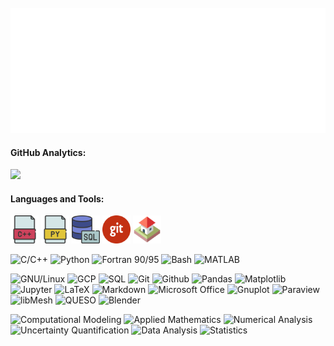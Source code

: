 <div align="center">
	<br>
	<a href="https://github.com/sindresorhus/css-in-readme-like-wat/blame/main/header.svg">
		<img src="hello_there.svg" width="600" height="200" alt="Hello there!">
	</a>
	<br>
</div>

#### GitHub Analytics:

<a href="https://github.com/resendeacm"><img height="180em" src="https://github-readme-stats-eight-theta.vercel.app/api?username=resendeacm&show_icons=true&theme=graywhite&include_all_commits=true&count_private=true"/></a>

 #### Languages and Tools:
 
<img src="https://github.com/resendeacm/resendeacm/blob/main/cpp.svg" alt="C/C++" width="45px"> <img src="https://github.com/resendeacm/resendeacm/blob/main/py.svg" alt="Python" width="45px"> <img src="https://github.com/resendeacm/resendeacm/blob/main/sql.svg" alt="SQL" width="45px"> <img src="https://github.com/resendeacm/resendeacm/blob/main/git.svg" alt="Git" width="45px"> <img src="https://github.com/resendeacm/resendeacm/blob/main/b3d.svg" alt="Blender" width="45px">

<img alt="C/C++" src="https://img.shields.io/badge/programming-C/C++-lightgray"/> <img alt="Python" src="https://img.shields.io/badge/Python-blue"/> <img alt="Fortran 90/95" src="https://img.shields.io/badge/Fortran 90/95-red"/> <img alt="Bash" src="https://img.shields.io/badge/Bash-orange"/>  <img alt="MATLAB" src="https://img.shields.io/badge/MATLAB-yellow"/>

<img alt="GNU/Linux" src="https://img.shields.io/badge/other-GNU/Linux-lightgray"/> <img alt="GCP" src="https://img.shields.io/badge/GCP-blue"/> <img alt="SQL" src="https://img.shields.io/badge/SQL-red"/> <img alt="Git" src="https://img.shields.io/badge/Git-orange"/> <img alt="Github" src="https://img.shields.io/badge/Github-yellow"/> <img alt="Pandas" src="https://img.shields.io/badge/Pandas-yellowgreen"/> <img alt="Matplotlib" src="https://img.shields.io/badge/Matplotlib-green"/> <img alt="Jupyter" src="https://img.shields.io/badge/Jupyter-brightgreen"/> <img alt="LaTeX" src="https://img.shields.io/badge/LaTeX-lightgray"/> <img alt="Markdown" src="https://img.shields.io/badge/Markdown-blue"/> <img alt="Microsoft Office" src="https://img.shields.io/badge/Microsoft Office-red"/> <img alt="Gnuplot" src="https://img.shields.io/badge/Gnuplot-orange"/> <img alt="Paraview" src="https://img.shields.io/badge/Paraview-yellow"/> <img alt="libMesh" src="https://img.shields.io/badge/libMesh-yellowgreen"/> <img alt="QUESO" src="https://img.shields.io/badge/QUESO-green"/> <img alt="Blender" src="https://img.shields.io/badge/Blender-brightgreen"/> 

<img alt="Computational Modeling" src="https://img.shields.io/badge/general skills-Computational Modeling-lightgray"/> <img alt="Applied Mathematics" src="https://img.shields.io/badge/Applied Mathematics-blue"/> <img alt="Numerical Analysis" src="https://img.shields.io/badge/Numerical Analysis-red"/> <img alt="Uncertainty Quantification" src="https://img.shields.io/badge/Uncertainty Quantification-orange"/> <img alt="Data Analysis" src="https://img.shields.io/badge/Data Analysis-yellow"/> <img alt="Statistics" src="https://img.shields.io/badge/Statistics-yellowgreen"/>
